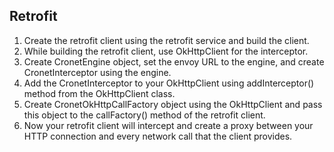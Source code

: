 
## Retrofit
1. Create the retrofit client using the retrofit service and build the client.
2. While building the retrofit client, use OkHttpClient for the interceptor.
3. Create CronetEngine object, set the envoy URL to the engine, and create CronetInterceptor
using the engine.
4. Add the CronetInterceptor to your OkHttpClient using addInterceptor() method from the
OkHttpClient class.
5. Create CronetOkHttpCallFactory object using the OkHttpClient and pass this object to the
callFactory() method of the retrofit client.
6. Now your retrofit client will intercept and create a proxy between your HTTP connection and
every network call that the client provides.
